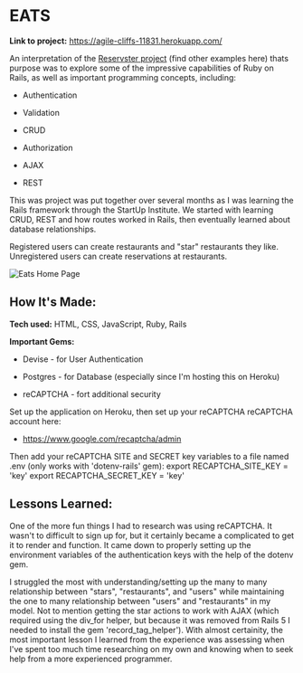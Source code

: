 # EATS
**Link to project:** https://agile-cliffs-11831.herokuapp.com/

An interpretation of the [Reservster project](https://github.com/search?utf8=%E2%9C%93&q=reservster&type=) (find other examples here) thats purpose was to explore some of the impressive capabilities of Ruby on Rails, as well as important programming concepts, including:

* Authentication

* Validation

* CRUD

* Authorization

* AJAX

* REST

This was project was put together over several months as I was learning the Rails framework through the StartUp Institute. We started with learning CRUD, REST and how routes worked in Rails, then eventually learned about database relationships.

Registered users can create restaurants and "star" restaurants they like. Unregistered users can create reservations at restaurants.

![Eats Home Page](https://agile-cliffs-11831.herokuapp.com/images/Home_Page.png)

## How It's Made:

**Tech used:** HTML, CSS, JavaScript, Ruby, Rails

**Important Gems:**

* Devise - for User Authentication

* Postgres - for Database (especially since I'm hosting this on Heroku)

* reCAPTCHA - fort additional security

Set up the application on Heroku, then set up your reCAPTCHA reCAPTCHA account here:
* https://www.google.com/recaptcha/admin

Then add your reCAPTCHA SITE and SECRET key variables to a file named .env (only works with 'dotenv-rails' gem):
export RECAPTCHA_SITE_KEY  = 'key'
export RECAPTCHA_SECRET_KEY = 'key'

## Lessons Learned:

One of the more fun things I had to research was using reCAPTCHA. It wasn't to difficult to sign up for, but it certainly became a complicated to get it to render and function. It came down to properly setting up the environment variables of the authentication keys with the help of the dotenv gem.

I struggled the most with understanding/setting up the many to many relationship between "stars", "restaurants", and "users" while maintaining the one to many relationship between "users" and "restaurants" in my model. Not to mention getting the star actions to work with AJAX (which required using the div_for helper, but because it was removed from Rails 5 I needed to install the gem 'record_tag_helper'). With almost certainity, the most important lesson I learned from the experience was assessing when I've spent too much time researching on my own and knowing when to seek help from a more experienced programmer.

